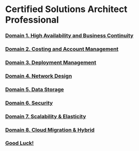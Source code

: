 # Certified Solutions Architect Professional

### [Domain 1. High Availability and Business Continuity](domain1-ha-and-bc/readme.md)
### [Domain 2. Costing and Account Management](domain2-costing-and-acc-mgmnt/readme.md)
### [Domain 3. Deployment Management](domain3-deployment-mgmnt/readme.md)

### [Domain 4. Network Design](domain4-network-design/readme.md)
### [Domain 5. Data Storage](domain5-data-storage/readme.md)
### [Domain 6. Security](domain6-security/readme.md)
### [Domain 7. Scalability & Elasticity](domain7-scalability-and-elasticity/readme.md)
### [Domain 8. Cloud Migration & Hybrid](domain8-cloud-migration-and-hybrid/readme.md)
### [Good Luck!](good-luck/readme.md)

